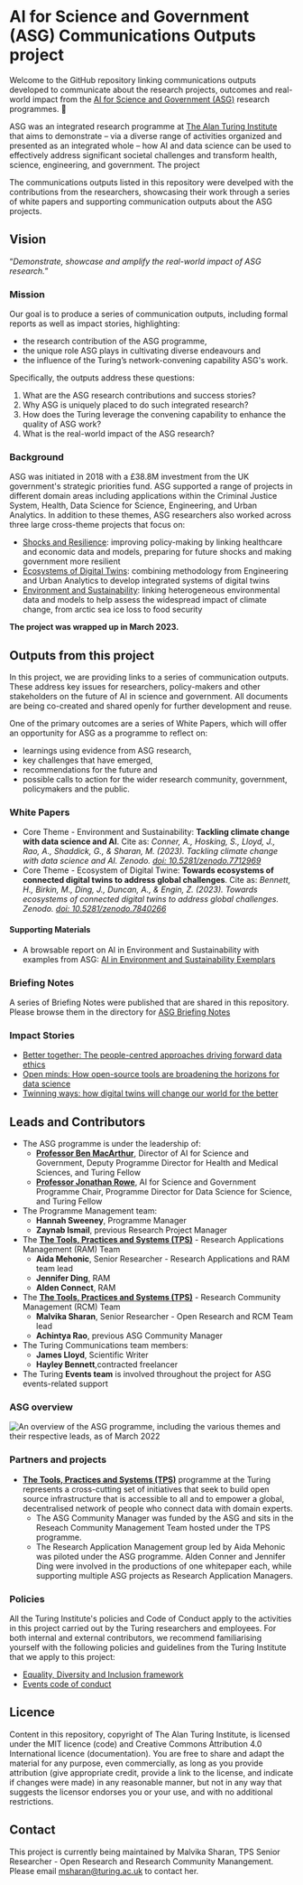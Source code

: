 # AI for Science and Government (ASG) Communications Outputs project

Welcome to the GitHub repository linking communications outputs developed to communicate about the research projects, outcomes and real-world impact from the [AI for Science and Government (ASG)](https://www.turing.ac.uk/research/asg) research programmes. 🎉

ASG was an integrated research programme at [The Alan Turing Institute](https://www.turing.ac.uk/) that aims to demonstrate – via a diverse range of activities organized and presented as an integrated whole – how AI and data science can be used to effectively address significant societal challenges and transform health, science, engineering, and government.
The project

The communications outputs listed in this repository were develped with the contributions from the researchers, showcasing their work through a series of white papers and supporting communication outputs about the ASG projects.

## Vision

“_Demonstrate, showcase and amplify the real-world impact of ASG research._”

### Mission

Our goal is to produce a series of communication outputs, including formal reports as well as impact stories, highlighting:
 
- the research contribution of the ASG programme,
- the unique role ASG plays in cultivating diverse endeavours and
- the influence of the Turing’s network-convening capability ASG's work.

Specifically, the outputs address these questions:

1. What are the ASG research contributions and success stories?
1. Why ASG is uniquely placed to do such integrated research?
1. How does the Turing leverage the convening capability to enhance the quality of ASG work?
1. What is the real-world impact of the ASG research?
 
### Background

ASG was initiated in 2018 with a £38.8M investment from the UK government's strategic priorities fund.
ASG supported a range of projects in different domain areas including applications within the Criminal Justice System, Health, Data Science for Science, Engineering, and Urban Analytics.
In addition to these themes, ASG researchers also worked across three large cross-theme projects that focus on:

- [Shocks and Resilience](https://www.turing.ac.uk/research/research-projects/shocks-and-resilience): improving policy-making by linking healthcare and economic data and models, preparing for future shocks and making government more resilient
- [Ecosystems of Digital Twins](https://www.turing.ac.uk/research/research-projects/ecosystems-digital-twins): combining methodology from Engineering and Urban Analytics to develop integrated systems of digital twins
- [Environment and Sustainability](https://www.turing.ac.uk/research/research-projects/environment-and-sustainability): linking heterogeneous environmental data and models to help assess the widespread impact of climate change, from arctic sea ice loss to food security

**The project was wrapped up in March 2023.**

## Outputs from this project

In this project, we are providing links to a series of communication outputs.
These address key issues for researchers, policy-makers and other stakeholders on the future of AI in science and government.
All documents are being co-created and shared openly for further development and reuse.

One of the primary outcomes are a series of White Papers, which will offer an opportunity for ASG as a programme to reflect on:

- learnings using evidence from ASG research,
- key challenges that have emerged,
- recommendations for the future and
- possible calls to action for the wider research community, government, policymakers and the public.

### White Papers

- Core Theme - Environment and Sustainability: **Tackling climate change with data science and AI**. Cite as: *Conner, A., Hosking, S., Lloyd, J., Rao, A., Shaddick, G., & Sharan, M. (2023). Tackling climate change with data science and AI. Zenodo. [doi: 10.5281/zenodo.7712969](https://zenodo.org/record/7712969)*
- Core Theme - Ecosystem of Digital Twine: **Towards ecosystems of connected digital twins to address global challenges**. Cite as: *Bennett, H., Birkin, M., Ding, J., Duncan, A., & Engin, Z. (2023). Towards ecosystems of connected digital twins to address global challenges. Zenodo. [doi: 10.5281/zenodo.7840266](https://zenodo.org/record/7840266)*

#### Supporting Materials

- A browsable report on AI in Environment and Sustainability with examples from ASG: [AI in Environment and Sustainability Exemplars](https://alan-turing-institute.github.io/asg-research-communications/)

### Briefing Notes

A series of Briefing Notes were published that are shared in this repository.
Please browse them in the directory for [ASG Briefing Notes](./asg-briefing-notes)

### Impact Stories

- [Better together: The people-centred approaches driving forward data ethics](https://www.turing.ac.uk/about-us/impact/better-together-people-centred-approaches-driving-forward-data-ethics)
- [Open minds: How open-source tools are broadening the horizons for data science](https://www.turing.ac.uk/about-us/impact/open-minds-how-open-source-tools-are-broadening-horizons-data-science)
- [Twinning ways: how digital twins will change our world for the better](https://www.turing.ac.uk/about-us/impact/twinning-ways-how-digital-twins-will-change-our-world-better)

## Leads and Contributors

- The ASG programme is under the leadership of:
  - [**Professor Ben MacArthur**](https://www.turing.ac.uk/people/researchers/ben-macarthur), Director of AI for Science and Government, Deputy Programme Director for Health and Medical Sciences, and Turing Fellow
  - [**Professor Jonathan Rowe**](https://www.turing.ac.uk/people/researchers/jonathan-rowe), AI for Science and Government Programme Chair, Programme Director for Data Science for Science, and Turing Fellow 
- The Programme Management team: 
  - **Hannah Sweeney**, Programme Manager
  - **Zaynab Ismail**, previous Research Project Manager
- The [**The Tools, Practices and Systems (TPS)**](https://www.turing.ac.uk/research/research-programmes/tools-practices-and-systems) - Research Applications Management (RAM) Team
  - **Aida Mehonic**, Senior Researcher - Research Applications and RAM team lead
  - **Jennifer Ding**, RAM
  - **Alden Connect**, RAM 
- The [**The Tools, Practices and Systems (TPS)**](https://www.turing.ac.uk/research/research-programmes/tools-practices-and-systems) - Research Community Management (RCM) Team
  - **Malvika Sharan**, Senior Researcher - Open Research and RCM Team lead
  - **Achintya Rao**, previous ASG Community Manager
- The Turing Communications team members:
  - **James Lloyd**, Scientific Writer
  - **Hayley Bennett**,contracted freelancer
- The Turing **Events team** is involved throughout the project for ASG events-related support 

### ASG overview

![An overview of the ASG programme, including the various themes and their respective leads, as of March 2022](images/2022-03_ASG_overview.png)

### Partners and projects

- [**The Tools, Practices and Systems (TPS)**](https://www.turing.ac.uk/research/research-programmes/tools-practices-and-systems) programme at the Turing represents a cross-cutting set of initiatives that seek to build open source infrastructure that is accessible to all and to empower a global, decentralised network of people who connect data with domain experts. 
  - The ASG Community Manager was funded by the ASG and sits in the Reseach Community Management Team hosted under the TPS programme.
  - The Research Application Management group led by Aida Mehonic was piloted under the ASG programme. Alden Conner and Jennifer Ding were involved in the productions of one whitepaper each, while supporting multiple ASG projects as Research Application Managers.

### Policies

All the Turing Institute's policies and Code of Conduct apply to the activities in this project carried out by the Turing researchers and employees. For both internal and external contributors, we recommend familiarising yourself with the following policies and guidelines from the Turing Institute that we apply to this project:

- [Equality, Diversity and Inclusion framework](https://www.turing.ac.uk/about-us/equality-diversity-and-inclusion/EDI-framework)
- [Events code of conduct](https://www.turing.ac.uk/events/policies-and-guidelines)

## Licence

Content in this repository, copyright of The Alan Turing Institute, is licensed under the MIT licence (code) and Creative Commons Attribution 4.0 International licence (documentation).
You are free to share and adapt the material for any purpose, even commercially, as long as you provide attribution (give appropriate credit, provide a link to the license, and indicate if changes were made) in any reasonable manner, but not in any way that suggests the licensor endorses you or your use, and with no additional restrictions.

## Contact

This project is currently being maintained by Malvika Sharan, TPS Senior Researcher - Open Research and Research Community Manangement. Please email [msharan@turing.ac.uk](mailto:msharan@turing.ac.uk) to contact her.
